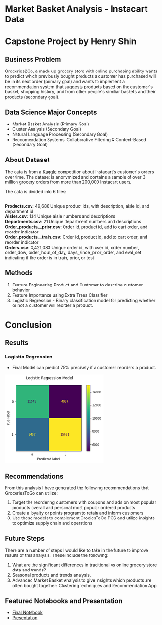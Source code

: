 # Market Basket Analysis - Instacart Data
# Capstone Project by Henry Shin
## Business Problem
Groceries2Go, a made up grocery store with online purchasing ability wants to predict which previously bought products a customer has purchased will be in its next order (primary goal) and wants to implement a recommendation system that suggests products based on the customer's basket, shopping history, and from other people's similiar baskets and their products (secondary goal). 

## Data Science Major Concepts
  * Market Basket Analysis (Primary Goal)
  * Cluster Analysis (Secondary Goal)
  * Natural Language Processing (Secondary Goal)
  * Reccomendation Systems: Collaborative Filtering & Content-Based (Secondary Goal)

## About Dataset
The data is from a [Kaggle](https://www.kaggle.com/competitions/instacart-market-basket-analysis/code) competition about Instacart's customer's orders over time. The dataset is anonymized and contains a sample of over 3 million grocery orders from more than 200,000 Instacart users. 

The data is divided into 6 files:  
<br/>

**Products.csv**: 49,688 Unique product ids, with description, aisle id, and department id\
**Aisles.csv**: 134 Unique aisle numbers and descriptions  
**Departments.csv**: 21 Unique department numbers and descriptions  
**Order_products__prior.csv**: Order id, product id, add to cart order, and reorder indicator  
**Order_products__train.csv**: Order id, product id, add to cart order, and reorder indicator\
**Orders.csv**: 3,421,083 Unique order id, with user id, order number, order_dow, order_hour_of_day, days_since_prior_order, and eval_set indicating if the order is in train, prior, or test 

## Methods
1. Feature Engineering Product and Customer to describe customer behavior
2. Feature Importance using Extra Trees Classifier
3. Logistic Regression - Binary classification model for predicting whether or not a customer will reorder a product.

# Conclusion
## Results
### Logistic Regression
- Final Model can predict 75% precisely if a customer reorders a product. 

![Confusion Matrix](./images/log_reg_CM.png)

## Recommendations
From this analysis I have generated the following recommendations that GroceriesToGo can utilize:
1. Target the reordering customers with coupons and ads on most popular products overall and personal most popular ordered products
2. Create a loyalty or points program to retain and inform customers
3. Use these models to complement GrociesToGo POS and utilize insights to optimize supply chain and operations

## Future Steps 
There are a number of steps I would like to take in the future to improve results of this analysis. These include the following:

1. What are the significant differences in traditional vs online grocery store data and trends? 
2. Seasonal products and trends analysis.
3. Advanced Market Basket Analysis to give insights which products are often bought together: Clustering techniques and Recommendation App 


## Featured Notebooks and Presentation
* [Final Notebook](https://github.com/henryshin15/Capstone-Instacart/blob/main/Final%20Notebook.ipynb)
* [Presentation](https://github.com/henryshin15/Capstone-Instacart/blob/main/Presentation.pdf)



